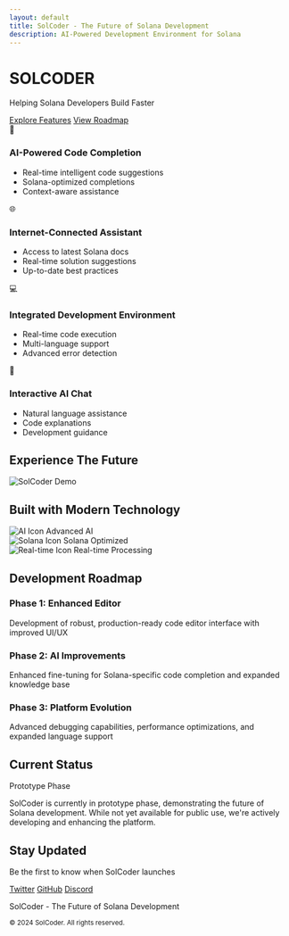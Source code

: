 ```yaml
---
layout: default
title: SolCoder - The Future of Solana Development
description: AI-Powered Development Environment for Solana
---
```


<div class="hero-section">
  <div class="hero-content">
    <h1 class="gradient-text">SOLCODER</h1>
    <p class="tagline">Helping Solana Developers Build Faster</p>
    <div class="cta-buttons">
      <a href="#features" class="cta-primary">Explore Features</a>
      <a href="#roadmap" class="cta-secondary">View Roadmap</a>
    </div>
  </div>
</div>

<div class="features-grid" id="features">
  <div class="feature-card">
    <div class="feature-icon">🤖</div>
    <h3>AI-Powered Code Completion</h3>
    <ul>
      <li>Real-time intelligent code suggestions</li>
      <li>Solana-optimized completions</li>
      <li>Context-aware assistance</li>
    </ul>
  </div>

  <div class="feature-card">
    <div class="feature-icon">🌐</div>
    <h3>Internet-Connected Assistant</h3>
    <ul>
      <li>Access to latest Solana docs</li>
      <li>Real-time solution suggestions</li>
      <li>Up-to-date best practices</li>
    </ul>
  </div>

  <div class="feature-card">
    <div class="feature-icon">💻</div>
    <h3>Integrated Development Environment</h3>
    <ul>
      <li>Real-time code execution</li>
      <li>Multi-language support</li>
      <li>Advanced error detection</li>
    </ul>
  </div>

  <div class="feature-card">
    <div class="feature-icon">💬</div>
    <h3>Interactive AI Chat</h3>
    <ul>
      <li>Natural language assistance</li>
      <li>Code explanations</li>
      <li>Development guidance</li>
    </ul>
  </div>
</div>

<div class="demo-section">
  <h2>Experience The Future</h2>
  <div class="demo-video">
    <!-- Add demo video or animated GIF here -->
    <img src="assets/images/demo.gif" alt="SolCoder Demo" />
  </div>
</div>

<div class="tech-section">
  <h2>Built with Modern Technology</h2>
  <div class="tech-stack">
    <div class="tech-item">
      <img src="assets/images/ai-icon.svg" alt="AI Icon" />
      <span>Advanced AI</span>
    </div>
    <div class="tech-item">
      <img src="assets/images/solana-icon.svg" alt="Solana Icon" />
      <span>Solana Optimized</span>
    </div>
    <div class="tech-item">
      <img src="assets/images/real-time-icon.svg" alt="Real-time Icon" />
      <span>Real-time Processing</span>
    </div>
  </div>
</div>

<div class="roadmap-section" id="roadmap">
  <h2>Development Roadmap</h2>
  <div class="timeline">
    <div class="timeline-item">
      <div class="timeline-content">
        <h3>Phase 1: Enhanced Editor</h3>
        <p>Development of robust, production-ready code editor interface with improved UI/UX</p>
      </div>
    </div>
    <div class="timeline-item">
      <div class="timeline-content">
        <h3>Phase 2: AI Improvements</h3>
        <p>Enhanced fine-tuning for Solana-specific code completion and expanded knowledge base</p>
      </div>
    </div>
    <div class="timeline-item">
      <div class="timeline-content">
        <h3>Phase 3: Platform Evolution</h3>
        <p>Advanced debugging capabilities, performance optimizations, and expanded language support</p>
      </div>
    </div>
  </div>
</div>

<div class="status-section">
  <h2>Current Status</h2>
  <div class="status-content">
    <div class="status-badge">Prototype Phase</div>
    <p>SolCoder is currently in prototype phase, demonstrating the future of Solana development. While not yet available for public use, we're actively developing and enhancing the platform.</p>
  </div>
</div>

<div class="cta-section">
  <h2>Stay Updated</h2>
  <p>Be the first to know when SolCoder launches</p>
  <div class="social-links">
    <a href="#" class="social-link">Twitter</a>
    <a href="#" class="social-link">GitHub</a>
    <a href="#" class="social-link">Discord</a>
  </div>
</div>

<footer class="site-footer">
  <div class="footer-content">
    <p>SolCoder - The Future of Solana Development</p>
    <small>© 2024 SolCoder. All rights reserved.</small>
  </div>
</footer>
